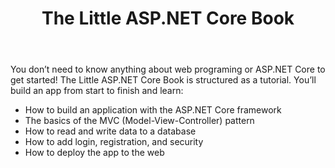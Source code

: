 ﻿---
type: tutorial
id: the-little-aspnet-core-book
title: The Little ASP.NET Core Book
link: https://www.recaffeinate.co/book/
---

You don’t need to know anything about web programing or ASP.NET Core to get started! The Little ASP.NET Core Book is structured as a tutorial. You’ll build an app from start to finish and learn:

- How to build an application with the ASP.NET Core framework
- The basics of the MVC (Model-View-Controller) pattern
- How to read and write data to a database
- How to add login, registration, and security
- How to deploy the app to the web
